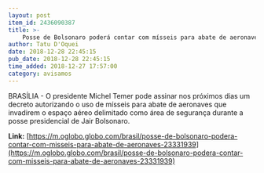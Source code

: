 ```yaml
---
layout: post
item_id: 2436090387
title: >-
    Posse de Bolsonaro poderá contar com mísseis para abate de aeronaves
author: Tatu D'Oquei
date: 2018-12-28 22:45:15
pub_date: 2018-12-28 22:45:15
time_added: 2018-12-27 17:57:00
category: avisamos
---
```


BRASÍLIA - O presidente Michel Temer pode assinar nos próximos dias um decreto autorizando o uso de mísseis para abate de aeronaves que invadirem o espaço aéreo delimitado como área de segurança durante a posse presidencial de Jair Bolsonaro.

**Link:** [https://m.oglobo.globo.com/brasil/posse-de-bolsonaro-podera-contar-com-misseis-para-abate-de-aeronaves-23331939](https://m.oglobo.globo.com/brasil/posse-de-bolsonaro-podera-contar-com-misseis-para-abate-de-aeronaves-23331939)

